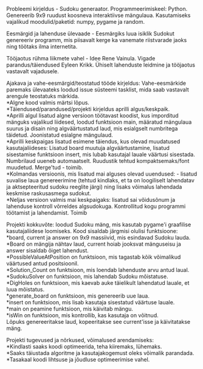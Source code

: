Probleemi kirjeldus - Sudoku generaator. Programmeerimiskeel: Python. Genereerib 9x9 ruudust koosneva interaktiivse mängulaua. Kasutamiseks vajalikud moodulid/paketid: numpy, pygame ja random.


Eesmärgid ja lahenduse ülevaade - Eesmärgiks luua isiklik Sudokut genereeriv programm, mis piisavalt kerge ka vanemate riistvarade jaoks ning töötaks ilma internetita.

Tööjaotus rühma liikmete vahel - Idee Rene Vainula. Vigade parandus/täiendused Eyleen Krikk. Ühiselt lahenduste leidmine ja tööjaotus vastavalt vajadusele.

Ajakava ja vahe-eesmärgid/teostatud tööde kirjeldus: Vahe-eesmärkide paremaks ülevaateks loodud issue süsteemi tasklist, mida saab vastavalt arengule teostatuks märkida.  
*Algne kood valmis märtsi lõpus.   
*Täiendused/parandused/projekti kirjeldus aprilli algus/keskpaik.    
*Aprilli algul lisatud algne versioon töötavast koodist, kus imporditud mänguks vajalikud liidesed, loodud funktsioon main, määratud mängulaua suurus ja disain ning algväärtustatud laud, mis esialgselt numbritega täidetud. Joonistatud esialgne mängulaud.  
*Aprilli keskpaigas lisatud esimene täiendus, kus olevad muudatused kasutajaliideses: Lisatud board muutuja algväärtustamine, lisatud sisestamise funktsioon insert, mis lubab kasutajal lauale väärtusi sisestada. Numbrilaud uueneb automaatselt. Ruudustik tehtud kompaktsemaks/font muudetud. Merge'tud - toimib.  
*Kolmandas versioonis, mis lisatud mai alguses olevad uuendused: - lisatud suvalise laua genereerimine (tehtud kindlaks, et ta on loogiliselt lahendatav ja aktsepteeritud sudoku reeglite järgi) ning lisaks võimalus lahendada keskmise raskusasmega sudokut.  
*Neljas versioon valmis mai keskpaigaks: lisatud sai võidusõnum ja lahenduse kontroll võrreldes algsudokuga. Kontrollitud kogu programmi töötamist ja lahendamist. Toimib  

Projekti kokkuvõte: loodud Sudoku mäng, mis kasutab pygame'i graafilise kasutajaliidese loomiseks.
Kood sisaldab järgmisi olulisi funktsioone: 
*board, current ja answer on 9x9 massiivid, mis esindavad Sudoku lauda.  
*Board on mängija nähtav laud, current hoiab jooksvat mänguseisu ja answer sisaldab õiget lahendust.  
*PossibleValueAtPosition on funktsioon, mis tagastab kõik võimalikud väärtused antud positsioonil.  
*Solution_Count on funktsioon, mis loendab lahenduste arvu antud laual.  
*SudokuSolver on funktsioon, mis lahendab Sudoku mõistatuse.  
*DigHoles on funktsioon, mis kaevab auke täielikult lahendatud lauale, et luua mõistatus.  
*generate_board on funktsioon, mis genereerib uue laua.  
*insert on funktsioon, mis lisab kasutaja sisestatud väärtuse lauale.  
*main on peamine funktsioon, mis käivitab mängu.  
*isWin on funktsioon, mis kontrollib, kas kasutaja on võitnud.  
Lõpuks genereeritakse laud, kopeeritakse see current'isse ja käivitatakse mäng.  

Projekti tugevused ja nõrkused, võimalused arendamiseks:  
*Kindlasti saaks koodi optimeerida, teha kiiremaks, lühemaks.  
*Saaks täiustada algoritme ja kasutajakogemust oleks võimalik parandada.  
*Tasakaal koodi lihtsuse ja jõudluse optimeerimise vahel.  
